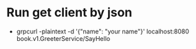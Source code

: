 # Run get client by json

- grpcurl -plaintext -d '{"name": "your name"}' localhost:8080 book.v1.GreeterService/SayHello
